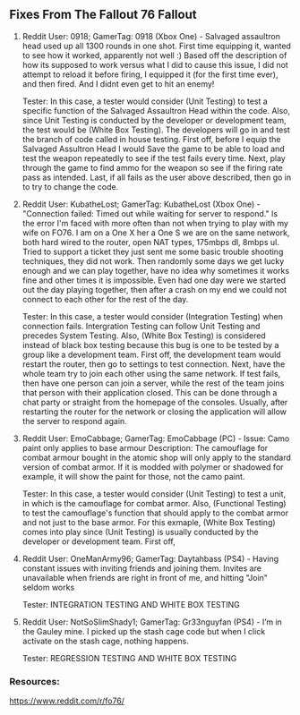 ## Fixes From The Fallout 76 Fallout

1. Reddit User: 0918; GamerTag: 0918 
(Xbox One) - Salvaged assaultron head used up all 1300 rounds in one shot. First time equipping it, wanted to see how it worked, apparently not well :) Based off the description of how its supposed to work versus what I did to cause this issue, I did not attempt to reload it before firing, I equipped it (for the first time ever), and then fired. And I didnt even get to hit an enemy!

    Tester: In this case, a tester would consider (Unit Testing) to test a specific function of the Salvaged Assaultron Head within the code. Also, since Unit Testing is conducted by the developer or development team, the test would be (White Box Testing). The developers will go in and test the branch of code called in house testing. First off, before I equip the Salvaged Assultron Head I would Save the game to be able to load and test the weapon repeatedly to see if the test fails every time. Next, play through the game to find ammo for the weapon so see if the firing rate pass as intended. Last, if all fails as the user above described, then go in to try to change the code.  

2. Reddit User: KubatheLost; GamerTag: KubatheLost
(Xbox One) - "Connection failed: Timed out while waiting for server to respond." Is the error I'm faced with more often than not when trying to play with my wife on FO76. I am on a One X her a One S we are on the same network, both hard wired to the router, open NAT types, 175mbps dl, 8mbps ul. Tried to support a ticket they just sent me some basic trouble shooting techniques, they did not work. Then randomly some days we get lucky enough and we can play together, have no idea why sometimes it works fine and other times it is impossible. Even had one day were we started out the day playing together, then after a crash on my end we could not connect to each other for the rest of the day.

    Tester: In this case, a tester would consider (Integration Testing) when connection fails. Intergration Testing can follow Unit Testing and precedes System Testing. Also, (White Box Testing) is considered instead of black box testing because this bug is one to be tested by a group like a development team. First off, the development team would restart the router, then go to settings to test connection. Next, have the whole team try to join each other using the same network. If test fails, then have one person can join a server, while the rest of the team joins that person with their application closed. This can be done through a chat party or straight from the homepage of the consoles. Usually, after restarting the router for the network or closing the application will allow the server to respond again.     

3. Reddit User: EmoCabbage; GamerTag: EmoCabbage
(PC) - Issue: Camo paint only applies to base armour 
Description: The camouflage for combat armour bought in the atomic shop will only apply to the standard version of combat armor. If it is modded with polymer or shadowed for example, it will show the paint for those, not the camo paint.

     Tester: In this case, a tester would consider (Unit Testing) to test a unit, in which is the camouflage for combat armor. Also, (Functional Testing) to test the camouflage's function that should apply to the combat armor and not just to the base armor. For this exmaple, (White Box Testing) comes into play since (Unit Testing) is usually conducted by the developer or development team. First off, 
     
4. Reddit User: OneManArmy96; GamerTag: Daytahbass 
(PS4) - Having constant issues with inviting friends and joining them. Invites are unavailable when friends are right in front of me, and hitting "Join" seldom works

     Tester: INTEGRATION TESTING AND WHITE BOX TESTING

5. Reddit User: NotSoSlimShady1; GamerTag: Gr33nguyfan
(PS4) - I’m in the Gauley mine. I picked up the stash cage code but when I click activate on the stash cage, nothing happens.

    Tester: REGRESSION TESTING AND WHITE BOX TESTING

### Resources:

https://www.reddit.com/r/fo76/


